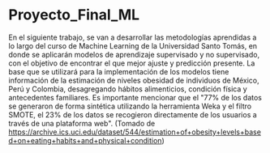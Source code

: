 # Proyecto_Final_ML

En el siguiente trabajo, se van a desarrollar las metodologías aprendidas a lo largo del curso de Machine Learning de la Universidad Santo Tomás, en donde se aplicarán modelos de aprendizaje supervisado y no supervisado, con el objetivo de encontrar el que mejor ajuste y predicción presente. La base que se utilizará para la implementación de los modelos tiene información de la estimación de niveles obesidad de individuos de México, Perú y Colombia, desagregando hábitos alimenticios, condición física y antecedentes familiares. Es importante mencionar que el "77% de los datos se generaron de forma sintética utilizando la herramienta Weka y el filtro SMOTE, el 23% de los datos se recogieron directamente de los usuarios a través de una plataforma web". (Tomado de https://archive.ics.uci.edu/dataset/544/estimation+of+obesity+levels+based+on+eating+habits+and+physical+condition)

